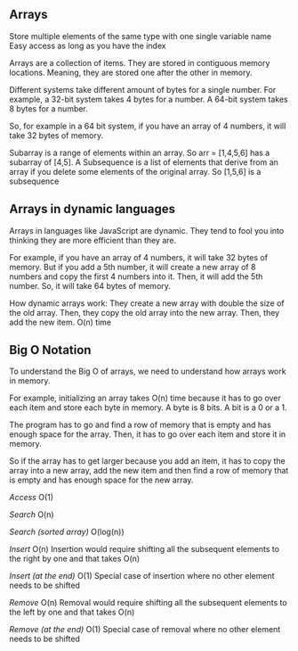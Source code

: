 ## Arrays

Store multiple elements of the same type with one single variable name
Easy access as long as you have the index

Arrays are a collection of items. They are stored in contiguous memory locations. Meaning, they are stored one after the other in memory.

Different systems take different amount of bytes for a single number. For example, a 32-bit system takes 4 bytes for a number. A 64-bit system takes 8 bytes for a number.

So, for example in a 64 bit system, if you have an array of 4 numbers, it will take 32 bytes of memory.

Subarray is a range of elements within an array. So arr = [1,4,5,6] has a subarray of [4,5].
A Subsequence is a list of elements that derive from an array if you delete some elements of the original array. So [1,5,6] is a subsequence

## Arrays in dynamic languages

Arrays in languages like JavaScript are dynamic. They tend to fool you into thinking they are more efficient than they are.

For example, if you have an array of 4 numbers, it will take 32 bytes of memory. But if you add a 5th number, it will create a new array of 8 numbers and copy the first 4 numbers into it. Then, it will add the 5th number. So, it will take 64 bytes of memory.

How dynamic arrays work: They create a new array with double the size of the old array. Then, they copy the old array into the new array. Then, they add the new item. O(n) time

## Big O Notation

To understand the Big O of arrays, we need to understand how arrays work in memory.

For example, initializing an array takes O(n) time because it has to go over each item and store each byte in memory. A byte is 8 bits. A bit is a 0 or a 1.

The program has to go and find a row of memory that is empty and has enough space for the array. Then, it has to go over each item and store it in memory.

So if the array has to get larger because you add an item, it has to copy the array into a new array, add the new item and then find a row of memory that is empty and has enough space for the new array.

_Access_ O(1)

_Search_ O(n)

_Search (sorted array)_ O(log(n))

_Insert_ O(n) Insertion would require shifting all the subsequent elements to the right by one and that takes O(n)

_Insert (at the end)_ O(1) Special case of insertion where no other element needs to be shifted

_Remove_ O(n) Removal would require shifting all the subsequent elements to the left by one and that takes O(n)

_Remove (at the end)_ O(1) Special case of removal where no other element needs to be shifted
